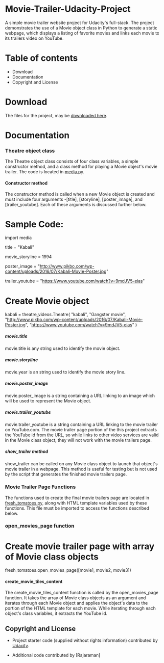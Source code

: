 # Movie-Trailer-Udacity-Project 

A simple movie trailer website project for Udacity's full-stack. The project demonstrates the use of a Movie object class in Python to generate a static webpage, which displays a listing of favorite movies and links each movie to its trailers video on YouTube.

# Table of contents

- Download
- Documentation
- Copyright and License

# Download

The files for the project, may be [downloaded here](https://github.com/Rtech2014/Movie-Trailer-Website-Udacity-Project).

# Documentation

### Theatre object class

The Theatre object class consists of four class variables, a simple constructor method, and a class method for playing a Movie object's movie trailer. The code is located in [media.py](https://github.com/Rtech2014/Movie-Trailer-Website-Udacity-Project/blob/master/entertainment_center.py). 

#### Constructor method

The constructor method is called when a new Movie object is created and must include four arguments -[title], [storyline], [poster_image], and [trailer_youtube]. Each of these arguments is discussed further below.

# Sample Code:

import media

title = "Kabali"

movie_storyline = 1994

poster_image = "http://www.pikbo.com/wp-content/uploads/2016/07/Kabali-Movie-Poster.jpg"

trailer_youtube = "https://www.youtube.com/watch?v=9mdJV5-eias"

# Create Movie object

kabali = theatre_videos.Theatre(
																"kabali", 
																"Gangster movie",
																"http://www.pikbo.com/wp-content/uploads/2016/07/Kabali-Movie-Poster.jpg",
																"https://www.youtube.com/watch?v=9mdJV5-eias"
																)

##### movie.title

movie.title is any string used to identify the movie object.

##### movie.storyline

movie.year is an string used to identify the movie story line.

##### movie.poster_image

movie.poster_image is a string containing a URL linking to an image which will be used to represent the Movie object.

##### movie.trailer_youtube

movie.trailer_youtube is a string containing a URL linking to the movie trailer on YouTube.com. The movie trailer page portion of the this project extracts the YouTube id from the URL, so while links to other video services are valid in the Movie class object, they will not work with the movie trailers page. 

##### show_trailer method

show_trailer can be called on any Movie class object to launch that object's movie trailer in a webpage. This method is useful for testing but is not used by the script that generates the finished movie trailers page.

### Movie Trailer Page Functions 

The functions used to create the final movie trailers page are located in [fresh_tomatoes.py](https://github.com/Rtech2014/Movie-Trailer-Website-Udacity-Project/blob/master/fresh_tomatoes.py), along with HTML template variables used by these functions. This file must be imported to access the functions described below.

### open_movies_page function

# Create movie trailer page with array of Movie class objects

fresh_tomatoes.open_movies_page([movie1, movie2, movie3])

#### create_movie_tiles_content

The create_movie_tiles_content function is called by the open_movies_page function. It takes the array of Movie class objects as an argument and iterates through each Movie object and applies the object's data to the portion of the HTML template for each movie. While iterating through each object's class variables, it extracts the YouTube id.

## Copyright and License

- Project starter code (supplied without rights information) contributed by [Udacity](http://www.udacity.com).

- Additional code contributed by [Rajaraman]

